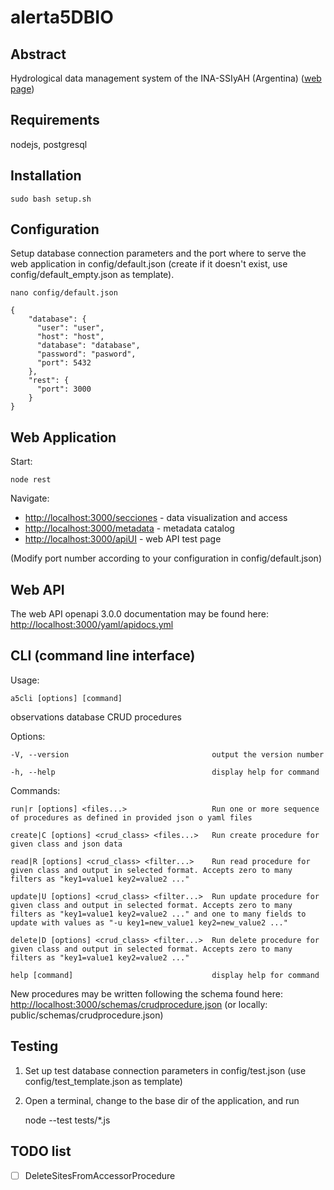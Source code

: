 # alerta5DBIO

## Abstract

Hydrological data management system of the INA-SSIyAH (Argentina) ([web page](https://www.ina.gob.ar/siyah/index.php))

## Requirements

nodejs, postgresql

## Installation

    sudo bash setup.sh

## Configuration

Setup database connection parameters and the port where to serve the web application in config/default.json (create if it doesn't exist, use config/default_empty.json as template).

    nano config/default.json

    {
        "database": {
          "user": "user",
          "host": "host",
          "database": "database",
          "password": "pasword",
          "port": 5432
        },
        "rest": {
          "port": 3000
        }
    }

## Web Application

Start:

    node rest

Navigate:

- [http://localhost:3000/secciones](http://localhost:3000/secciones) - data visualization and access
- [http://localhost:3000/metadata](http://localhost:3000/metadata) - metadata catalog
- [http://localhost:3000/apiUI](http://localhost:3000/apiUI) - web API test page

(Modify port number according to your configuration in config/default.json)

## Web API

The web API openapi 3.0.0 documentation may be found here: [http://localhost:3000/yaml/apidocs.yml](http://localhost:3000/yaml/apidocs.yml)

## CLI (command line interface)

Usage: 

    a5cli [options] [command]

observations database CRUD procedures

Options:

    -V, --version                                output the version number

    -h, --help                                   display help for command

Commands:

    run|r [options] <files...>                   Run one or more sequence of procedures as defined in provided json o yaml files

    create|C [options] <crud_class> <files...>   Run create procedure for given class and json data

    read|R [options] <crud_class> <filter...>    Run read procedure for given class and output in selected format. Accepts zero to many filters as "key1=value1 key2=value2 ..."

    update|U [options] <crud_class> <filter...>  Run update procedure for given class and output in selected format. Accepts zero to many filters as "key1=value1 key2=value2 ..." and one to many fields to update with values as "-u key1=new_value1 key2=new_value2 ..."

    delete|D [options] <crud_class> <filter...>  Run delete procedure for given class and output in selected format. Accepts zero to many filters as "key1=value1 key2=value2 ..."

    help [command]                               display help for command

New procedures may be written following the schema found here: [http://localhost:3000/schemas/crudprocedure.json](http://localhost:3000/schemas/crudprocedure.json) (or locally: public/schemas/crudprocedure.json)

## Testing

1. Set up test database connection parameters in config/test.json (use config/test_template.json as template)

2. Open a terminal, change to the base dir of the application, and run

    node --test tests/*.js

## TODO list

- [ ] DeleteSitesFromAccessorProcedure
